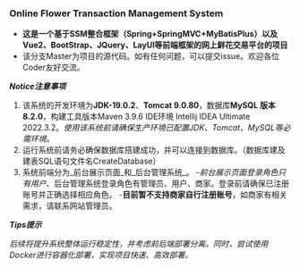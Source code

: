 ### **Online Flower Transaction Management System**

- **这是一个基于SSM整合框架（Spring+SpringMVC+MyBatisPlus）以及Vue2、BootStrap、JQuery、LayUI等前端框架的网上鲜花交易平台的项目**
- 该分支Master为项目的源代码。如有任何问题，可以提交issue。欢迎各位Coder友好交流。

_**Notice注意事项**_

1. 该系统的开发环境为**JDK-19.0.2**、**Tomcat 9.0.80**，数据库**MySQL 版本8.2.0**，构建工具版本Maven 3.9.6 IDE环境 Intellij IDEA Ultimate 2022.3.2。_使用该系统前请确保生产环境已配置JDK、Tomcat、MySQL等必需环境。_
2. 运行系统前请务必确保数据库搭建成功，并可以连接到数据库。（数据库建及建表SQL语句文件名CreateDatabase）
3. 系统前端分为_前台展示页面_和_后台管理系统_。
-_前台展示页面登录角色只有用户_、后台管理系统登录角色有管理员、用户、商家。登录前请确保已注册账号并正确选择相应角色。
-**目前暂不支持商家自行注册账号**，如商家有相关需求，请联系网站管理员。

_**Tips提示**_

_后续将提升系统整体运行稳定性，并考虑前后端部署分离。同时，尝试使用Docker进行容器化部署，实现项目快速、高效部署。_
